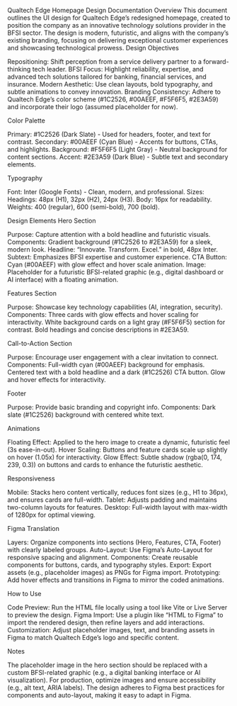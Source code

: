 Qualtech Edge Homepage Design Documentation
Overview
This document outlines the UI design for Qualtech Edge’s redesigned homepage, created to position the company as an innovative technology solutions provider in the BFSI sector. The design is modern, futuristic, and aligns with the company’s existing branding, focusing on delivering exceptional customer experiences and showcasing technological prowess.
Design Objectives

Repositioning: Shift perception from a service delivery partner to a forward-thinking tech leader.
BFSI Focus: Highlight reliability, expertise, and advanced tech solutions tailored for banking, financial services, and insurance.
Modern Aesthetic: Use clean layouts, bold typography, and subtle animations to convey innovation.
Branding Consistency: Adhere to Qualtech Edge’s color scheme (#1C2526, #00AEEF, #F5F6F5, #2E3A59) and incorporate their logo (assumed placeholder for now).

Color Palette

Primary: #1C2526 (Dark Slate) - Used for headers, footer, and text for contrast.
Secondary: #00AEEF (Cyan Blue) - Accents for buttons, CTAs, and highlights.
Background: #F5F6F5 (Light Gray) - Neutral background for content sections.
Accent: #2E3A59 (Dark Blue) - Subtle text and secondary elements.

Typography

Font: Inter (Google Fonts) - Clean, modern, and professional.
Sizes:
Headings: 48px (H1), 32px (H2), 24px (H3).
Body: 16px for readability.
Weights: 400 (regular), 600 (semi-bold), 700 (bold).



Design Elements
Hero Section

Purpose: Capture attention with a bold headline and futuristic visuals.
Components:
Gradient background (#1C2526 to #2E3A59) for a sleek, modern look.
Headline: “Innovate. Transform. Excel.” in bold, 48px Inter.
Subtext: Emphasizes BFSI expertise and customer experience.
CTA Button: Cyan (#00AEEF) with glow effect and hover scale animation.
Image: Placeholder for a futuristic BFSI-related graphic (e.g., digital dashboard or AI interface) with a floating animation.



Features Section

Purpose: Showcase key technology capabilities (AI, integration, security).
Components:
Three cards with glow effects and hover scaling for interactivity.
White background cards on a light gray (#F5F6F5) section for contrast.
Bold headings and concise descriptions in #2E3A59.



Call-to-Action Section

Purpose: Encourage user engagement with a clear invitation to connect.
Components:
Full-width cyan (#00AEEF) background for emphasis.
Centered text with a bold headline and a dark (#1C2526) CTA button.
Glow and hover effects for interactivity.



Footer

Purpose: Provide basic branding and copyright info.
Components:
Dark slate (#1C2526) background with centered white text.



Animations

Floating Effect: Applied to the hero image to create a dynamic, futuristic feel (3s ease-in-out).
Hover Scaling: Buttons and feature cards scale up slightly on hover (1.05x) for interactivity.
Glow Effect: Subtle shadow (rgba(0, 174, 239, 0.3)) on buttons and cards to enhance the futuristic aesthetic.

Responsiveness

Mobile: Stacks hero content vertically, reduces font sizes (e.g., H1 to 36px), and ensures cards are full-width.
Tablet: Adjusts padding and maintains two-column layouts for features.
Desktop: Full-width layout with max-width of 1280px for optimal viewing.

Figma Translation

Layers: Organize components into sections (Hero, Features, CTA, Footer) with clearly labeled groups.
Auto-Layout: Use Figma’s Auto-Layout for responsive spacing and alignment.
Components: Create reusable components for buttons, cards, and typography styles.
Export: Export assets (e.g., placeholder images) as PNGs for Figma import.
Prototyping: Add hover effects and transitions in Figma to mirror the coded animations.

How to Use

Code Preview: Run the HTML file locally using a tool like Vite or Live Server to preview the design.
Figma Import: Use a plugin like “HTML to Figma” to import the rendered design, then refine layers and add interactions.
Customization: Adjust placeholder images, text, and branding assets in Figma to match Qualtech Edge’s logo and specific content.

Notes

The placeholder image in the hero section should be replaced with a custom BFSI-related graphic (e.g., a digital banking interface or AI visualization).
For production, optimize images and ensure accessibility (e.g., alt text, ARIA labels).
The design adheres to Figma best practices for components and auto-layout, making it easy to adapt in Figma.

